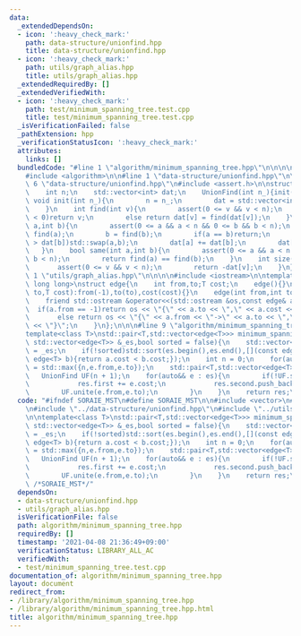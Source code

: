 ```yaml
---
data:
  _extendedDependsOn:
  - icon: ':heavy_check_mark:'
    path: data-structure/unionfind.hpp
    title: data-structure/unionfind.hpp
  - icon: ':heavy_check_mark:'
    path: utils/graph_alias.hpp
    title: utils/graph_alias.hpp
  _extendedRequiredBy: []
  _extendedVerifiedWith:
  - icon: ':heavy_check_mark:'
    path: test/minimum_spanning_tree.test.cpp
    title: test/minimum_spanning_tree.test.cpp
  _isVerificationFailed: false
  _pathExtension: hpp
  _verificationStatusIcon: ':heavy_check_mark:'
  attributes:
    links: []
  bundledCode: "#line 1 \"algorithm/minimum_spanning_tree.hpp\"\n\n\n\n#include <vector>\n\
    #include <algorithm>\n\n#line 1 \"data-structure/unionfind.hpp\"\n\n\n\n#line\
    \ 6 \"data-structure/unionfind.hpp\"\n#include <assert.h>\n\nstruct UnionFind{\n\
    \    int n;\n    std::vector<int> dat;\n    UnionFind(int n_){init(n_);}\n   \
    \ void init(int n_){\n        n = n_;\n        dat = std::vector<int>(n_,-1);\n\
    \    }\n    int find(int v){\n        assert(0 <= v && v < n);\n        if(dat[v]\
    \ < 0)return v;\n        else return dat[v] = find(dat[v]);\n    }\n    void unite(int\
    \ a,int b){\n        assert(0 <= a && a < n && 0 <= b && b < n);\n        a =\
    \ find(a);\n        b = find(b);\n        if(a == b)return;\n        if(dat[a]\
    \ > dat[b])std::swap(a,b);\n        dat[a] += dat[b];\n        dat[b] = a;\n \
    \   }\n    bool same(int a,int b){\n        assert(0 <= a && a < n && 0 <= b &&\
    \ b < n);\n        return find(a) == find(b);\n    }\n    int size(int v){\n \
    \       assert(0 <= v && v < n);\n        return -dat[v];\n    }\n};\n\n\n#line\
    \ 1 \"utils/graph_alias.hpp\"\n\n\n\n#include <iostream>\n\ntemplate<class T =\
    \ long long>\nstruct edge{\n    int from,to;T cost;\n    edge(){}\n    edge(int\
    \ to,T cost):from(-1),to(to),cost(cost){}\n    edge(int from,int to,T cost):from(from),to(to),cost(cost){}\n\
    \    friend std::ostream &operator<<(std::ostream &os,const edge& a){\n      \
    \  if(a.from == -1)return os << \"{\" << a.to << \",\" << a.cost << \"}\";\n \
    \       else return os << \"{\" << a.from << \"->\" << a.to << \",\" << a.cost\
    \ << \"}\";\n    }\n};\n\n\n#line 9 \"algorithm/minimum_spanning_tree.hpp\"\n\n\
    template<class T>\nstd::pair<T,std::vector<edge<T>>> minimum_spanning_tree(const\
    \ std::vector<edge<T>> &_es,bool sorted = false){\n    std::vector<edge<T>> es\
    \ = _es;\n    if(!sorted)std::sort(es.begin(),es.end(),[](const edge<T> a,const\
    \ edge<T> b){return a.cost < b.cost;});\n    int n = 0;\n    for(auto&& e : es)n\
    \ = std::max({n,e.from,e.to});\n    std::pair<T,std::vector<edge<T>>> res;\n \
    \   UnionFind UF(n + 1);\n    for(auto&& e : es){\n        if(!UF.same(e.from,e.to)){\n\
    \            res.first += e.cost;\n            res.second.push_back(e);\n    \
    \        UF.unite(e.from,e.to);\n        }\n    }\n    return res;\n}\n\n\n"
  code: "#ifndef SORAIE_MST\n#define SORAIE_MST\n\n#include <vector>\n#include <algorithm>\n\
    \n#include \"../data-structure/unionfind.hpp\"\n#include \"../utils/graph_alias.hpp\"\
    \n\ntemplate<class T>\nstd::pair<T,std::vector<edge<T>>> minimum_spanning_tree(const\
    \ std::vector<edge<T>> &_es,bool sorted = false){\n    std::vector<edge<T>> es\
    \ = _es;\n    if(!sorted)std::sort(es.begin(),es.end(),[](const edge<T> a,const\
    \ edge<T> b){return a.cost < b.cost;});\n    int n = 0;\n    for(auto&& e : es)n\
    \ = std::max({n,e.from,e.to});\n    std::pair<T,std::vector<edge<T>>> res;\n \
    \   UnionFind UF(n + 1);\n    for(auto&& e : es){\n        if(!UF.same(e.from,e.to)){\n\
    \            res.first += e.cost;\n            res.second.push_back(e);\n    \
    \        UF.unite(e.from,e.to);\n        }\n    }\n    return res;\n}\n\n#endif\
    \ /*SORAIE_MST*/"
  dependsOn:
  - data-structure/unionfind.hpp
  - utils/graph_alias.hpp
  isVerificationFile: false
  path: algorithm/minimum_spanning_tree.hpp
  requiredBy: []
  timestamp: '2021-04-08 21:36:49+09:00'
  verificationStatus: LIBRARY_ALL_AC
  verifiedWith:
  - test/minimum_spanning_tree.test.cpp
documentation_of: algorithm/minimum_spanning_tree.hpp
layout: document
redirect_from:
- /library/algorithm/minimum_spanning_tree.hpp
- /library/algorithm/minimum_spanning_tree.hpp.html
title: algorithm/minimum_spanning_tree.hpp
---
```

